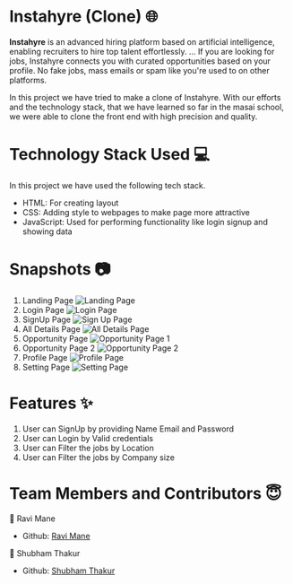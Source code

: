 # Instahyre (Clone) 🌐
**Instahyre** is an advanced hiring platform based on artificial intelligence, enabling recruiters to hire top talent effortlessly. ... If you are looking for jobs, Instahyre connects you with curated opportunities based on your profile. No fake jobs, mass emails or spam like you're used to on other platforms. 

In this project we have tried to make a clone of Instahyre. With our efforts and the technology stack, that we have learned so far in the masai school, we were able to clone the front end with high precision and quality.

# Technology Stack Used 💻
In this project we have used the following tech stack.

- HTML: For creating layout
- CSS: Adding style to webpages to make page more attractive
- JavaScript: Used for performing functionality like login signup and showing data

# Snapshots 📷

1. Landing Page
![Landing Page](C:\Users\DELL\Downloads\Login.jpeg)
2. Login Page
![Login Page](C:\Users\DELL\Downloads\Login.jpeg)
3. SignUp Page
![Sign Up Page](C:\Users\DELL\Downloads\Login.jpeg)
4. All Details Page
![All Details Page](C:\Users\DELL\Downloads\Login.jpeg)
5. Opportunity Page
![Opportunity Page 1](C:\Users\DELL\Downloads\Login.jpeg)
6. Opportunity Page 2
![Opportunity Page 2](C:\Users\DELL\Downloads\Login.jpeg)
7. Profile Page
![Profile Page](C:\Users\DELL\Downloads\Login.jpeg)
8. Setting Page
![Setting Page](C:\Users\DELL\Downloads\Login.jpeg)

# Features ✨
1. User can SignUp by providing Name Email and Password
2. User can Login by Valid credentials
3. User can Filter the jobs by Location 
4. User can Filter the jobs by Company size

# Team Members and Contributors 😇
👤 Ravi Mane
- Github: [Ravi Mane](https://github.com/meravimane)

👤 Shubham Thakur
- Github: [Shubham Thakur](https://github.com/ShubhamThakur139)
